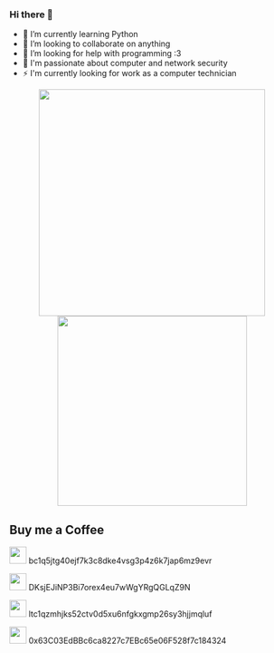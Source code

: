 ### Hi there 👋

<!--
**OfficialMuffin/OfficialMuffin** is a ✨ _special_ ✨ repository because its `README.md` (this file) appears on your GitHub profile.

Here are some ideas to get you started:

- 🔭 I’m currently working on ...
- 🌱 I’m currently learning ...
- 👯 I’m looking to collaborate on ...
- 🤔 I’m looking for help with ...
- 💬 Ask me about ...
- 📫 How to reach me: ...
- 😄 Pronouns: ...
- ⚡ Fun fact: ...
-->

- 🌱 I’m currently learning Python
- 👯 I’m looking to collaborate on anything
- 🤔 I’m looking for help with programming :3
- 💬 I'm passionate about computer and network security
- ⚡ I'm currently looking for work as a computer technician

<p align="center">
<img src="https://github-readme-stats.vercel.app/api?username=OfficialMuffin&theme=radical&show_icons=true" width="400"/>
  
<img src="https://github-readme-stats.vercel.app/api/top-langs/?username=OfficialMuffin&layout=compact&theme=radical" width="335" />
</p>

## Buy me a Coffee

<img src="https://raw.githubusercontent.com/JonnyBanana/JonnyBanana/master/IMG/Bitcoin-icon.png" height="30" width="30"> bc1q5jtg40ejf7k3c8dke4vsg3p4z6k7jap6mz9evr

<img src="https://avatars.githubusercontent.com/u/6122353?s=200&v=4" height="30" width="30"> DKsjEJiNP3Bi7orex4eu7wWgYRgQGLqZ9N

<img src="https://cdn.freebiesupply.com/logos/large/2x/litecoin-logo-png-transparent.png" height="30" width="30"> ltc1qzmhjks52ctv0d5xu6nfgkxgmp26sy3hjjmqluf

<img src="https://icons.iconarchive.com/icons/cjdowner/cryptocurrency-flat/1024/Ethereum-ETH-icon.png" height="30" width="30"> 0x63C03EdBBc6ca8227c7EBc65e06F528f7c184324
